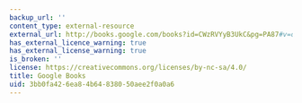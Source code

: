 ```yaml
---
backup_url: ''
content_type: external-resource
external_url: http://books.google.com/books?id=CWzRVYyB3UkC&pg=PA87#v=onepage
has_external_licence_warning: true
has_external_license_warning: true
is_broken: ''
license: https://creativecommons.org/licenses/by-nc-sa/4.0/
title: Google Books
uid: 3bb0fa42-6ea8-4b64-8380-50aee2f0a0a6
---
```


